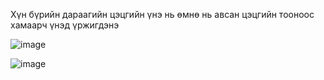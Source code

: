 Хүн бүрийн дараагийн цэцгийн үнэ нь өмнө нь авсан цэцгийн тооноос хамаарч үнэд үржигдэнэ

![image](https://github.com/user-attachments/assets/2e98d0df-0529-4a06-9e1a-12981c968ae5)

![image](https://github.com/user-attachments/assets/9689fbcb-7e28-4b6c-9650-5a51290bef9b)

